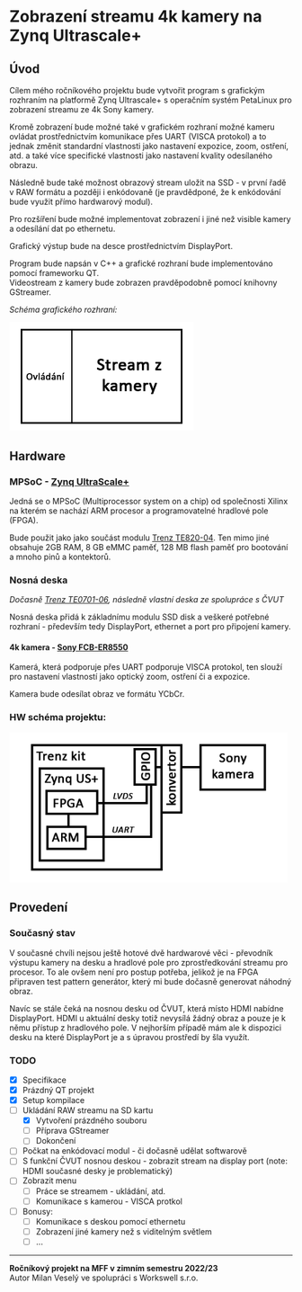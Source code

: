 # Zobrazení streamu 4k kamery na Zynq Ultrascale+

## Úvod

Cílem mého ročníkového projektu bude vytvořit program s grafickým rozhraním na platformě Zynq Ultrascale+ s operačním systém PetaLinux pro zobrazení streamu ze 4k Sony kamery.

Kromě zobrazení bude možné také v grafickém rozhraní možné kameru ovládat prostřednictvím komunikace přes UART (VISCA protokol) a to jednak změnit standardní vlastnosti jako nastavení expozice, zoom, ostření, atd. a také více specifické vlastnosti jako nastavení kvality odesílaného obrazu.

Následně bude také možnost obrazový stream uložit na SSD - v první řadě v RAW formátu a později i enkódovaně (je pravdědponé, že k enkódování bude využit přímo hardwarový modul).

Pro rozšíření bude možné implementovat zobrazení i jiné než visible kamery a odesílání dat po ethernetu.

Grafický výstup bude na desce prostřednictvím DisplayPort.

Program bude napsán v C++ a grafické rozhraní bude implementováno pomocí frameworku QT.  
Videostream z kamery bude zobrazen pravděpodobně pomocí knihovny GStreamer.

*Schéma grafického rozhraní:*

<img src="README.assets/UI.png" alt="UI" style="zoom:60%;" />

## Hardware

### MPSoC - [Zynq UltraScale+](https://www.xilinx.com/products/silicon-devices/soc/zynq-ultrascale-mpsoc.html)

Jedná se o MPSoC (Multiprocessor system on a chip) od společnosti Xilinx na kterém se nachází ARM procesor a programovatelné hradlové pole (FPGA).

Bude použit jako jako součást modulu [Trenz TE820-04](https://wiki.trenz-electronic.de/display/PD/TE0820+TRM). Ten mimo jiné obsahuje 2GB RAM, 8 GB eMMC paměť, 128 MB flash paměť pro bootování a mnoho pinů a kontektorů.

### Nosná deska

*Dočasně [Trenz TE0701-06](https://wiki.trenz-electronic.de/display/PD/TE0701+TRM), následně vlastní deska ze spolupráce s ČVUT*

Nosná deska přidá k základnímu modulu SSD disk a veškeré potřebné rozhraní - především tedy DisplayPort, ethernet a port pro připojení kamery.

#### 4k kamera - [Sony FCB-ER8550](https://www.image-sensing-solutions.eu/FCB-ER8550.html)

Kamerá, která podporuje přes UART podporuje VISCA protokol, ten slouží pro nastavení vlastností jako optický zoom, ostření či a expozice.

Kamera bude odesílat obraz ve formátu YCbCr.

### HW schéma projektu:

<img src="README.assets/Scheme.png" alt="Scheme" style="zoom: 80%;" />

## Provedení

### Současný stav

V současné chvíli nejsou ještě hotové dvě hardwarové věci - převodník výstupu kamery na desku a hradlové pole pro zprostředkování streamu pro procesor. To ale ovšem není pro postup potřeba, jelikož je na FPGA připraven test pattern generátor, který mi bude dočasně generovat náhodný obraz.

Navíc se stále čeká na nosnou desku od ČVUT, která místo HDMI nabídne DisplayPort. HDMI u aktuální desky totiž nevysílá žádný obraz a pouze je k němu přístup z hradlového pole. V nejhorším případě mám ale k dispozici desku na které DisplayPort je a s úpravou prostředí by šla využít.

### TODO

- [x] Specifikace
- [x] Prázdný QT projekt
- [X] Setup kompilace
- [ ] Ukládání RAW streamu na SD kartu
    - [x] Vytvoření prázdného souboru
    - [ ] Příprava GStreamer
    - [ ] Dokončení
- [ ] Počkat na enkódovací modul - či dočasně udělat softwarově
- [ ] S funkční ČVUT nosnou deskou - zobrazit stream na display port (note: HDMI současné desky je problematický)
- [ ] Zobrazit menu
  - [ ] Práce se streamem - ukládání, atd.
  - [ ] Komunikace s kamerou - VISCA protkol
- [ ] Bonusy:
  - [ ] Komunikace s deskou pomocí ethernetu
  - [ ] Zobrazení jiné kamery než s viditelným světlem
  - [ ] ...

---

**Ročníkový projekt na MFF v zimním semestru 2022/23**  
Autor Milan Veselý ve spolupráci s Workswell s.r.o.
